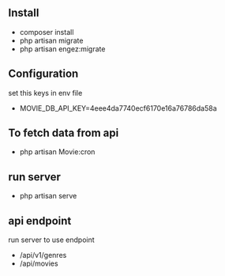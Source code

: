 ## Install

- composer install
- php artisan migrate
- php artisan engez:migrate

## Configuration

set this keys in env file

- MOVIE_DB_API_KEY=4eee4da7740ecf6170e16a76786da58a


## To fetch data from api 
- php artisan Movie:cron

## run server
- php artisan serve

## api endpoint
run server to use endpoint
- /api/v1/genres
- /api/movies
